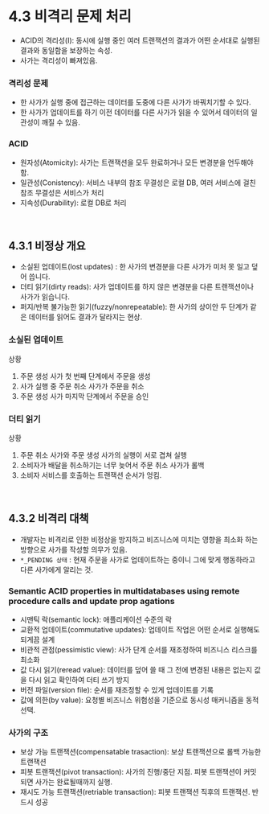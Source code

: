 # 4.3 비격리 문제 처리

-   ACID의 격리성(I): 동시에 실행 중인 여러 트랜잭션의 결과가 어떤 순서대로 실행된 결과와 동일함을 보장하는 속성.
-   사가는 격리성이 빠져있음.

### 격리성 문제

-   한 사가가 실행 중에 접근하는 데이터를 도중에 다른 사가가 바꿔치기할 수 있다.
-   한 사가가 업데이트를 하기 이전 데이터를 다른 사가가 읽을 수 있어서 데이터의 일관성이 깨질 수 있음.

### ACID

-   원자성(Atomicity): 사가는 트랜잭션을 모두 완료하거나 모든 변경분을 언두해야 함.
-   일관성(Conistency): 서비스 내부의 참조 무결성은 로컬 DB, 여러 서비스에 걸친 참조 무결성은 서비스가 처리
-   지속성(Durability): 로컬 DB로 처리

<br />

## 4.3.1 비정상 개요

-   소실된 업데이트(lost updates) : 한 사가의 변경분을 다른 사가가 미처 못 일고 덮어 씁니다.
-   더티 읽기(dirty reads): 사가 업데이트를 하지 않은 변경분을 다른 트랜잭션이나 사가가 읽습니다.
-   퍼지/반복 불가능한 읽기(fuzzy/nonrepeatable): 한 사가의 상이안 두 단계가 같은 데이터를 읽어도 결과가 달라지는 현상.

### 소실된 업데이트

상황

1. 주문 생성 사가 첫 번째 단계에서 주문을 생성
2. 사가 실행 중 주문 취소 사가가 주문을 취소
3. 주문 생성 사가 마지막 단계에서 주문을 승인

### 더티 읽기

상황

1. 주문 취소 사가와 주문 생성 사가의 실행이 서로 겹쳐 실행
2. 소비자가 배달을 취소하기는 너무 늦어서 주문 취소 사가가 롤백
3. 소비자 서비스를 호출하는 트랜잭션 순서가 엉킴.

<br />

## 4.3.2 비격리 대책

-   개발자는 비격리로 인한 비정상을 방지하고 비즈니스에 미치는 영향을 최소화 하는 방향으로 사가를 작성할 의무가 있음.
-   `*_PENDING 상태` : 현재 주문을 사가로 업데이트하는 중이니 그에 맞게 행동하라고 다른 사가에게 알리는 것.

### Semantic ACID properties in multidatabases using remote procedure calls and update prop agations

-   시맨틱 락(semantic lock): 애플리케이션 수준의 락
-   교환적 업데이트(commutative updates): 업데이트 작업은 어떤 순서로 실행해도 되게끔 설계
-   비관적 관점(pessimistic view): 사가 단계 순서를 재조정하여 비즈니스 리스크를 최소화
-   값 다시 읽기(reread value): 데이터를 덮어 쓸 때 그 전에 변경된 내용은 없는지 값을 다시 읽고 확인하여 더티 쓰기 방지
-   버전 파일(version file): 순서를 재조정할 수 있게 업데이트를 기록
-   값에 의한(by value): 요청별 비즈니스 위험성을 기준으로 동시성 매커니즘을 동적 선택.

### 사가의 구조

-   보상 가능 트랜잭션(compensatable trasaction): 보상 트랜잭션으로 롤백 가능한 트랜잭션
-   피봇 트랜잭션(pivot transaction): 사가의 진행/중단 지점. 피봇 트랜잭션이 커밋되면 사가는 완료될때까지 실행.
-   재시도 가능 트랜잭션(retriable transaction): 피봇 트랜잭션 직후의 트랜잭션. 반드시 성공
